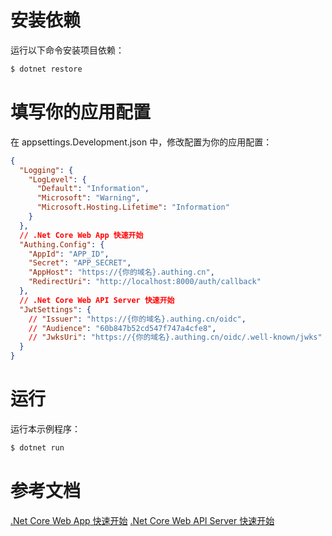 # 安装依赖

运行以下命令安装项目依赖：

```bash
$ dotnet restore
```

# 填写你的应用配置

在 appsettings.Development.json 中，修改配置为你的应用配置：

```json
{
  "Logging": {
    "LogLevel": {
      "Default": "Information",
      "Microsoft": "Warning",
      "Microsoft.Hosting.Lifetime": "Information"
    }
  },
  // .Net Core Web App 快速开始
  "Authing.Config": {
    "AppId": "APP_ID",
    "Secret": "APP_SECRET",
    "AppHost": "https://{你的域名}.authing.cn",
    "RedirectUri": "http://localhost:8000/auth/callback"
  },
  // .Net Core Web API Server 快速开始
  "JwtSettings": {
    // "Issuer": "https://{你的域名}.authing.cn/oidc",
    // "Audience": "60b847b52cd547f747a4cfe8",
    // "JwksUri": "https://{你的域名}.authing.cn/oidc/.well-known/jwks"
  }
}
```

# 运行

运行本示例程序：

```bash
$ dotnet run
```

# 参考文档

[.Net Core Web App 快速开始](https://docs.authing.cn/v2/quickstarts/webApp/csharpDotNetCore.html)
[.Net Core Web API Server 快速开始](https://docs.authing.cn/v2/quickstarts/apiServer/csharpDotNetCore/)